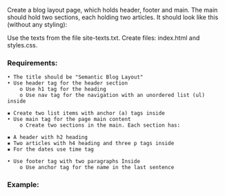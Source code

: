 Create a blog layout page, which holds header, footer and main. The main should hold two sections, each holding 
two articles. It should look like this (without any styling):

Use the texts from the file site-texts.txt.
Create files: index.html and styles.css.

### Requirements:

    • The title should be "Semantic Blog Layout"
    • Use header tag for the header section
        o Use h1 tag for the heading
        o Use nav tag for the navigation with an unordered list (ul) inside
        
    ▪ Create two list items with anchor (a) tags inside
    • Use main tag for the page main content
        o Create two sections in the main. Each section has:
        
    ▪ A header with h2 heading
    ▪ Two articles with h4 heading and three p tags inside
    ▪ For the dates use time tag
    
    • Use footer tag with two paragraphs Inside
        o Use anchor tag for the name in the last sentence

### Example:

